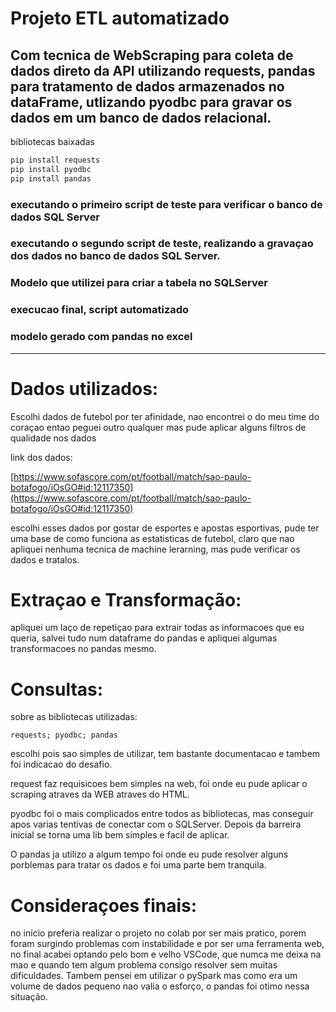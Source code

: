 # Projeto ETL automatizado 
## Com tecnica de WebScraping para coleta de dados direto da API utilizando requests, pandas para tratamento de dados armazenados no dataFrame, utlizando pyodbc para gravar os dados em um banco de dados relacional.   

bibliotecas baixadas

```bash
pip install requests
pip install pyodbc
pip install pandas
```

### executando o primeiro script de  teste para verificar o banco de dados SQL Server

### executando o segundo script de teste, realizando a gravaçao dos dados no banco de dados SQL Server.

### Modelo que utilizei para criar a tabela no SQLServer

### execucao final, script automatizado

### modelo gerado com pandas no excel


---

# Dados utilizados:

Escolhi dados de futebol por ter afinidade, nao encontrei o do meu time do coraçao entao peguei outro qualquer mas pude aplicar alguns filtros de qualidade nos dados

link dos dados:

[https://www.sofascore.com/pt/football/match/sao-paulo-botafogo/iOsGO#id:12117350](https://www.sofascore.com/pt/football/match/sao-paulo-botafogo/iOsGO#id:12117350)

escolhi esses dados por gostar de esportes e apostas esportivas, pude ter uma base de como funciona as estatisticas de futebol, claro que nao apliquei nenhuma tecnica de machine lerarning, mas pude verificar os dados e tratalos.

# Extraçao e Transformação:

apliquei um laço de repetiçao para extrair todas as informacoes que eu queria, salvei tudo num dataframe do pandas e apliquei algumas transformacoes no pandas mesmo.

# Consultas:

sobre as bibliotecas utilizadas:

`requests; pyodbc; pandas`

escolhi pois sao simples de utilizar, tem bastante documentacao e tambem foi indicacao do desafio.

request faz requisicoes bem simples na web, foi onde eu pude aplicar o scraping atraves da WEB atraves do HTML.

pyodbc foi o mais complicados entre todos as bibliotecas, mas conseguir apos varias tentivas de conectar com o SQLServer. Depois da barreira inicial se torna uma lib bem simples e facil de aplicar.

O pandas ja utilizo a algum tempo foi onde eu pude resolver alguns porblemas para tratar os dados e foi uma parte bem tranquila.

# Consideraçoes finais:

no inicio preferia realizar o projeto no colab por ser mais pratico, porem foram surgindo problemas com instabilidade e por ser uma ferramenta web, no final acabei optando pelo bom e velho VSCode, que numca me deixa na mao e quando tem algum problema consigo resolver sem muitas dificuldades. Tambem pensei em utilizar o pySpark mas como era um volume de dados pequeno nao valia o esforço, o pandas foi otimo nessa situação.
